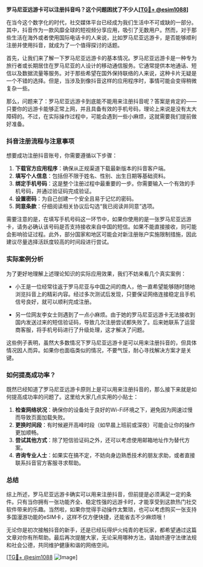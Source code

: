 **罗马尼亚远游卡可以注册抖音吗？这个问题困扰了不少人[[TG💪+ @esim1088](https://t.me/s/esim1088)]**

在当今这个数字化的时代，社交媒体平台已经成为我们生活中不可或缺的一部分。其中，抖音作为一款风靡全球的短视频分享应用，吸引了无数用户。然而，对于那些生活在海外或者使用国际电话卡的人来说，比如罗马尼亚远游卡，是否能够顺利注册并使用抖音，就成为了一个值得探讨的话题。

首先，让我们来了解一下罗马尼亚远游卡的基本情况。罗马尼亚远游卡是一种专为旅行者或长期居住在罗马尼亚的人设计的移动通信服务。它通常提供本地通话、短信以及数据流量等服务。对于那些希望在国外保持联络的人来说，这种卡片无疑是一个不错的选择。但是，当涉及到像抖音这样的应用程序时，事情可能会变得稍微复杂一些。

那么，问题来了：罗马尼亚远游卡到底能不能用来注册抖音呢？答案是肯定的——只要你的远游卡能够正常上网，并且具备有效的手机号码，理论上来说是没有太大障碍的。不过，在实际操作过程中，可能会遇到一些小麻烦，这就需要我们提前做好准备。

### 抖音注册流程与注意事项

想要成功注册抖音账号，你需要遵循以下步骤：

1. **下载官方应用程序**：确保从正规渠道下载最新版本的抖音客户端。
2. **填写个人信息**：包括但不限于姓名、性别、出生日期等基础资料。
3. **绑定手机号码**：这是整个注册过程中最重要的一步。你需要输入一个有效的手机号码，并通过验证码完成验证。
4. **设置密码**：为自己创建一个安全且易于记忆的密码。
5. **同意条款**：仔细阅读相关协议后勾选“我已阅读并同意”选项。

需要注意的是，在填写手机号码这一环节中，如果你使用的是一张罗马尼亚远游卡，请务必确认该号码是否支持接收来自中国的短信。如果不能直接接收，则可能会影响验证过程。此外，部分国家和地区可能会对新注册账户实施限制措施，因此建议尽量选择活跃度较高的时间段进行尝试。

### 实际案例分析

为了更好地理解上述理论知识的实际应用效果，我们不妨来看几个真实案例：

- 小王是一位经常往返于罗马尼亚与中国之间的商人，他一直希望能够随时随地浏览抖音上的精彩内容。经过多次测试后发现，只要保证网络连接稳定且手机信号良好，就可以顺利完成注册。
  
- 另一位网友李女士则遇到了一点小麻烦。由于她的罗马尼亚远游卡无法接收到国内发送过来的短信验证码，导致几次注册尝试都失败了。后来她联系了运营商客服，将手机号码进行了升级处理，这才解决了问题。

这些例子表明，虽然大多数情况下罗马尼亚远游卡是可以用来注册抖音的，但具体情况因人而异。如果你也面临类似的情况，不要气馁，耐心寻找解决方案才是关键。

### 如何提高成功率？

既然已经知道了罗马尼亚远游卡原则上是可以用来注册抖音的，那么接下来就是如何提高成功率的问题了。这里给大家几点实用的小贴士：

1. **检查网络状况**：确保你的设备处于良好的Wi-Fi环境之下，避免因为网速过慢而导致页面加载失败。
2. **更换时间段**：有时候避开高峰时段（如早晨上班前或深夜）可能会让你的操作更加顺畅。
3. **尝试其他方式**：除了短信验证码之外，还可以考虑使用邮箱地址作为替代方案。
4. **咨询专业人士**：如果实在搞不定，不妨向身边熟悉技术的朋友求助，或者直接联系抖音官方客服寻求帮助。

### 总结

综上所述，罗马尼亚远游卡确实可以用来注册抖音，但前提是必须满足一定的条件。只有当你拥有一张功能齐全、稳定性强的远游卡时，才能享受到这款热门社交软件带来的乐趣。当然啦，如果你觉得手动操作太繁琐，也可以考虑购买一张支持多国漫游功能的eSIM卡，这样不仅方便快捷，还能省去不少麻烦哦！

无论你是初次接触抖音的新手，还是已经玩得炉火纯青的老玩家，都希望通过这篇文章对你有所帮助。最后再次提醒大家，无论采用哪种方法，请始终遵守法律法规和社会公德，共同维护健康和谐的网络空间。

[[TG💪+ @esim1088](https://t.me/s/esim1088) ![Image](https://i.postimg.cc/4NQfJmqS/Snipaste-2025-05-13-00-14-12.png)]